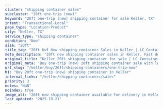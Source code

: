 ```yaml
---
cluster: "shipping container sales"
subcluster: "20ft one-trip (new)"
keyword: "20ft one-trip (new) shipping container for sale Keller, TX"
intent: "Transactional-Local"
page_type: "Location-Product"
city: "Keller, TX"
service_type: "shipping container"
condition: "New"
size: "20ft"
title_tag: "20ft Uwf New shipping container Sales in Keller | LC Container"
meta_description: "20ft new shipping container sales in Keller. Fast delivery, competitive pricing. Serving shipping containers area. Quote ID: VML. Call (214) 524-4168 for your free quote today."
original_title: "Keller 20ft shipping container for sale | LC Container"
original_meta: "Buy one-trip (new) 20ft shipping container sale with local delivery in Keller, TX. LC Container — local Since 2003. Request a fast quote today."
url_slug: "/keller/buy/20ft/shipping-containers/one-trip-new"
h1: "Buy 20ft one-trip (new) shipping container in Keller"
internal_links: "/keller/shipping-containers/sales"
priority: 3
notes: "NaN"
noindex: true
image_alt: "20ft new shipping container available for delivery in Keller"
last_updated: "2025-10-21"
---
```


<!-- TODO: Add unique city/inventory copy, images, and internal links here. -->
